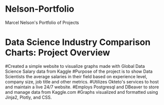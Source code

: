 # Nelson-Portfolio
Marcel Nelson's Portfolio of Projects

# Data Science Industry Comparison Charts: Project Overview
#Created a simple website to visualize graphs made with Global Data Science Salary data from Kaggle
#Purpose of the project is to show Data Scientists the average salaries in their field based on experience level, company size, job title and other metrics.
#Utilizes Okteto's services to host and maintain a live 24/7 website.
#Employs Postgresql and DBeaver to store and manage data from Kaggle.com
#Graphs visualized and formatted using Jinja2, Plotly, and CSS.

